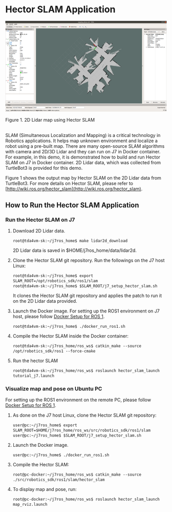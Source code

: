 Hector SLAM Application
========================

![](docs/hector_2d_map_rviz.png)
<figcaption> Figure 1. 2D Lidar map using Hector SLAM </figcaption>
<br />

SLAM (Simultaneous Localization and Mapping) is a critical technology in Robotics applications. It helps map unknown environment and localize a robot using a pre-built map. There are many open-source SLAM algorithms with camera and 2D/3D Lidar and they can run on J7 in Docker container. For example, in this demo, it is demonstrated how to build and run Hector SLAM on J7 in Docker container. 2D Lidar data, which was collected from TurtleBot3 is provided for this demo.

Figure 1 shows the output map by Hector SLAM on the 2D Lidar data from TurtleBot3. For more details on Hector SLAM, please refer to [http://wiki.ros.org/hector_slam](http://wiki.ros.org/hector_slam).

## How to Run the Hector SLAM Application

### Run the Hector SLAM on J7

1. Download 2D Lidar data.
    ```
    root@tda4vm-sk:~/j7ros_home$ make lidar2d_download
    ```
    2D Lidar data is saved in $HOME/j7ros_home/data/lidar2d.

2. Clone the Hector SLAM git repository. Run the followings on the J7 host Linux:
    ```
    root@tda4vm-sk:~/j7ros_home$ export SLAM_ROOT=/opt/robotics_sdk/ros1/slam
    root@tda4vm-sk:~/j7ros_home$ $SLAM_ROOT/j7_setup_hector_slam.sh
    ```
    It clones the Hector SLAM git repository and applies the patch to run it on the 2D Lidar data provided.

3. Launch the Docker image. For setting up the ROS1 environment on J7 host, please follow [Docker Setup for ROS 1](../../docker/setting_docker_ros1.md).
    ```
    root@tda4vm-sk:~/j7ros_home$ ./docker_run_ros1.sh
    ```

4. Compile the Hector SLAM inside the Docker container:
    ```
    root@tda4vm-sk:~/j7ros_home/ros_ws$ catkin_make --source /opt/robotics_sdk/ros1 --force-cmake
    ```

5. Run the hector SLAM
    ```
    root@tda4vm-sk:~/j7ros_home/ros_ws$ roslaunch hector_slam_launch tutorial_j7.launch
    ```

### Visualize map and pose on Ubuntu PC

For setting up the ROS1 environment on the remote PC, please follow [Docker Setup for ROS 1](../../docker/setting_docker_ros1.md).

1. As done on the J7 host Linux, clone the Hector SLAM git repository:
    ```
    user@pc:~/j7ros_home$ export SLAM_ROOT=$HOME/j7ros_home/ros_ws/src/robotics_sdk/ros1/slam
    user@pc:~/j7ros_home$ $SLAM_ROOT/j7_setup_hector_slam.sh
    ```

2. Launch the Docker image.
    ```
    user@pc:~/j7ros_home$ ./docker_run_ros1.sh
    ```

3. Compile the Hector SLAM:
    ```
    root@pc-docker:~/j7ros_home/ros_ws$ catkin_make --source ./src/robotics_sdk/ros1/slam/hector_slam
    ```

4. To display map and pose, run:
    ```
    root@pc-docker:~/j7ros_home/ros_ws$ roslaunch hector_slam_launch map_rviz.launch
    ```


